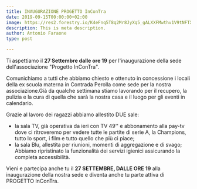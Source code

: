 ```yaml
---
title: INAUGURAZIONE PROGETTO InConTra
date: 2019-09-15T00:00:00+02:00
image: https://res2.forestry.io/K4eFnq5T8q2Mr8JyXq5_gALXXFMwthv1V9tNFTXnF6U/fit/512/512/sm/0/aHR0cHM6Ly9hcHAu/Zm9yZXN0cnkuaW8v/cmFpbHMvYWN0aXZl/X3N0b3JhZ2UvYmxv/YnMvZXlKZmNtRnBi/SE1pT25zaWJXVnpj/MkZuWlNJNklrSkJh/SEJDVURGVk1GRkZQ/U0lzSW1WNGNDSTZi/blZzYkN3aWNIVnlJ/am9pWW14dllsOXBa/Q0o5ZlE9PS0tNTY3/Nzk4MDIzYzNlYzI2/MzY0NjZkMzc3OTEz/MzAyNDk3MzcwZGFh/MS9PcGVuaW5nJTIw/U29vbiUyMEJhbm5l/ciUyMDIuanBn
description: This is meta description.
author: Antonio Faraone
type: post

---
```

Ti aspettiamo il **27 Settembre dalle ore 19** per l'inaugurazione della sede dell'associazione "Progetto InConTra".

Comunichiamo a tutti che abbiamo chiesto e ottenuto in concessione i locali della ex scuola materna in Contrada Perolla come sede per la nostra associazione.Già da qualche settimana stiamo lavorando per il recupero, la pulizia e la cura di quella che sarà la nostra casa e il luogo per gli eventi in calendario.

Grazie al lavoro dei ragazzi abbiamo allestito DUE sale:

* la sala TV, già operativa da ieri con TV 49'' e abbonamento alla pay-tv dove ci ritroveremo per vedere tutte le partite di serie A, la Champions, tutto lo sport, i film e tutto quello che più ci piace;
* la sala Blu, allestita per riunioni, momenti di aggregazione e di svago; Abbiamo ripristinato la funzionalità dei servizi igienici assicurando la completa accessibilità.

Vieni e partecipa anche tu il **27 SETTEMBRE, DALLE ORE 19** alla inaugurazione della nostra sede e diventa anche tu parte attiva di PROGETTO InConTra.